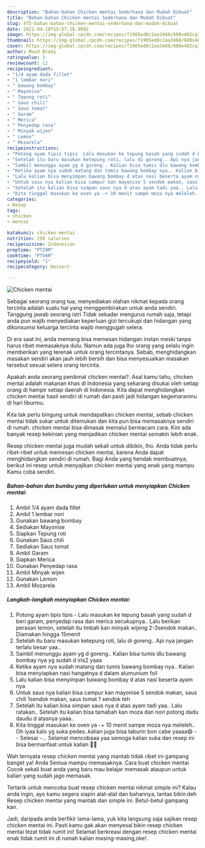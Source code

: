 ```yaml
---
description: "Bahan-bahan Chicken mentai Sederhana dan Mudah Dibuat"
title: "Bahan-bahan Chicken mentai Sederhana dan Mudah Dibuat"
slug: 475-bahan-bahan-chicken-mentai-sederhana-dan-mudah-dibuat
date: 2021-04-18T15:57:16.099Z
image: https://img-global.cpcdn.com/recipes/f1905ed0c2aa3460/680x482cq70/chicken-mentai-foto-resep-utama.jpg
thumbnail: https://img-global.cpcdn.com/recipes/f1905ed0c2aa3460/680x482cq70/chicken-mentai-foto-resep-utama.jpg
cover: https://img-global.cpcdn.com/recipes/f1905ed0c2aa3460/680x482cq70/chicken-mentai-foto-resep-utama.jpg
author: Maud Brady
ratingvalue: 3
reviewcount: 12
recipeingredient:
- "1/4 ayam dada fillet"
- "1 lembar nori"
- " bawang bombay"
- " Mayonise"
- " Tepung roti"
- " Saus chili"
- " Saus tomat"
- " Garam"
- " Merica"
- " Penyedap rasa"
- " Minyak wijen"
- " Lemon"
- " Mozarela"
recipeinstructions:
- "Potong ayam tipis tipis  Lalu masukan ke tepung basah yang sudah d beri garam, penyedap rasa dan merica secukupnya.. Lalu berikan perasan lemon, setelah itu tmbah kan minyak wijeng 2-3sendok makan.. Diamakan hingga 15menit"
- "Setelah itu baru masukan ketepung roti, lalu di goreng.. Api nya jangan terlalu besar yaa.."
- "Sambil menunggu ayam yg d goreng.. Kalian bisa tumis dlu bawang bombay nya yg sudah d iris2 yaaa"
- "Ketika ayam nya sudah matang dan tumis bawang bombay nya.. Kalian bisa menyiapkan nasi hangatnya d dalam alumunium foil"
- "Lalu kalian bisa menyimpan bawang bombay d atas nasi beserta ayam nya"
- "Untuk saus nya kalian bisa campur kan mayonise 5 sendok makan, saus chili 1sendok makan, saus tomat 1 sendok teh"
- "Setelah itu kalian bisa simpan saus nya d atas ayam tadi yaa.. Lalu ratakan.. Setelah itu kalian bisa tamabah kan moza dan nori potong dadu daudu d atasnya yaaa.."
- "Kita tinggal masukan ke oven ya -+ 10 menit sampe moza nya meleleh.. Oh iyaa kalo yg suka pedes..kalian juga bisa taburin bon cabe yaaaa😄  Selesai -... Selamat mencobaaa yaa semoga kalian suka dan resep ini bisa bermanfaat untuk kalian 🙂😘"
categories:
- Resep
tags:
- chicken
- mentai

katakunci: chicken mentai 
nutrition: 259 calories
recipecuisine: Indonesian
preptime: "PT29M"
cooktime: "PT56M"
recipeyield: "1"
recipecategory: Dessert

---
```



![Chicken mentai](https://img-global.cpcdn.com/recipes/f1905ed0c2aa3460/680x482cq70/chicken-mentai-foto-resep-utama.jpg)

Sebagai seorang orang tua, menyediakan olahan nikmat kepada orang tercinta adalah suatu hal yang menggembirakan untuk anda sendiri. Tanggung jawab seorang istri Tidak sekadar mengurus rumah saja, tetapi anda pun wajib menyediakan keperluan gizi tercukupi dan hidangan yang dikonsumsi keluarga tercinta wajib menggugah selera.

Di era  saat ini, anda memang bisa memesan hidangan instan meski tanpa harus ribet memasaknya dulu. Namun ada juga lho orang yang selalu ingin memberikan yang terenak untuk orang tercintanya. Sebab, menghidangkan masakan sendiri akan jauh lebih bersih dan bisa menyesuaikan masakan tersebut sesuai selera orang tercinta. 



Apakah anda seorang penikmat chicken mentai?. Asal kamu tahu, chicken mentai adalah makanan khas di Indonesia yang sekarang disukai oleh setiap orang di hampir setiap daerah di Indonesia. Kita dapat menghidangkan chicken mentai hasil sendiri di rumah dan pasti jadi hidangan kegemaranmu di hari liburmu.

Kita tak perlu bingung untuk mendapatkan chicken mentai, sebab chicken mentai tidak sukar untuk ditemukan dan kita pun bisa memasaknya sendiri di rumah. chicken mentai bisa dimasak memalui bermacam cara. Kini ada banyak resep kekinian yang menjadikan chicken mentai semakin lebih enak.

Resep chicken mentai juga mudah sekali untuk dibikin, lho. Anda tidak perlu ribet-ribet untuk memesan chicken mentai, karena Anda dapat menghidangkan sendiri di rumah. Bagi Anda yang hendak membuatnya, berikut ini resep untuk menyajikan chicken mentai yang enak yang mampu Kamu coba sendiri.

<!--inarticleads1-->

##### Bahan-bahan dan bumbu yang diperlukan untuk menyiapkan Chicken mentai:

1. Ambil 1/4 ayam dada fillet
1. Ambil 1 lembar nori
1. Gunakan  bawang bombay
1. Sediakan  Mayonise
1. Siapkan  Tepung roti
1. Gunakan  Saus chili
1. Sediakan  Saus tomat
1. Ambil  Garam
1. Siapkan  Merica
1. Gunakan  Penyedap rasa
1. Ambil  Minyak wijen
1. Gunakan  Lemon
1. Ambil  Mozarela




<!--inarticleads2-->

##### Langkah-langkah menyiapkan Chicken mentai:

1. Potong ayam tipis tipis  - Lalu masukan ke tepung basah yang sudah d beri garam, penyedap rasa dan merica secukupnya.. Lalu berikan perasan lemon, setelah itu tmbah kan minyak wijeng 2-3sendok makan.. Diamakan hingga 15menit
1. Setelah itu baru masukan ketepung roti, lalu di goreng.. Api nya jangan terlalu besar yaa..
1. Sambil menunggu ayam yg d goreng.. Kalian bisa tumis dlu bawang bombay nya yg sudah d iris2 yaaa
1. Ketika ayam nya sudah matang dan tumis bawang bombay nya.. Kalian bisa menyiapkan nasi hangatnya d dalam alumunium foil
1. Lalu kalian bisa menyimpan bawang bombay d atas nasi beserta ayam nya
1. Untuk saus nya kalian bisa campur kan mayonise 5 sendok makan, saus chili 1sendok makan, saus tomat 1 sendok teh
1. Setelah itu kalian bisa simpan saus nya d atas ayam tadi yaa.. Lalu ratakan.. Setelah itu kalian bisa tamabah kan moza dan nori potong dadu daudu d atasnya yaaa..
1. Kita tinggal masukan ke oven ya -+ 10 menit sampe moza nya meleleh.. Oh iyaa kalo yg suka pedes..kalian juga bisa taburin bon cabe yaaaa😄 -  - Selesai -... Selamat mencobaaa yaa semoga kalian suka dan resep ini bisa bermanfaat untuk kalian 🙂😘




Wah ternyata resep chicken mentai yang mantab tidak ribet ini gampang banget ya! Anda Semua mampu memasaknya. Cara buat chicken mentai Cocok sekali buat anda yang baru mau belajar memasak ataupun untuk kalian yang sudah jago memasak.

Tertarik untuk mencoba buat resep chicken mentai nikmat simple ini? Kalau anda ingin, ayo kamu segera siapin alat-alat dan bahannya, lantas bikin deh Resep chicken mentai yang mantab dan simple ini. Betul-betul gampang kan. 

Jadi, daripada anda berfikir lama-lama, yuk kita langsung saja sajikan resep chicken mentai ini. Pasti kamu gak akan menyesal bikin resep chicken mentai lezat tidak rumit ini! Selamat berkreasi dengan resep chicken mentai enak tidak rumit ini di rumah kalian masing-masing,oke!.

